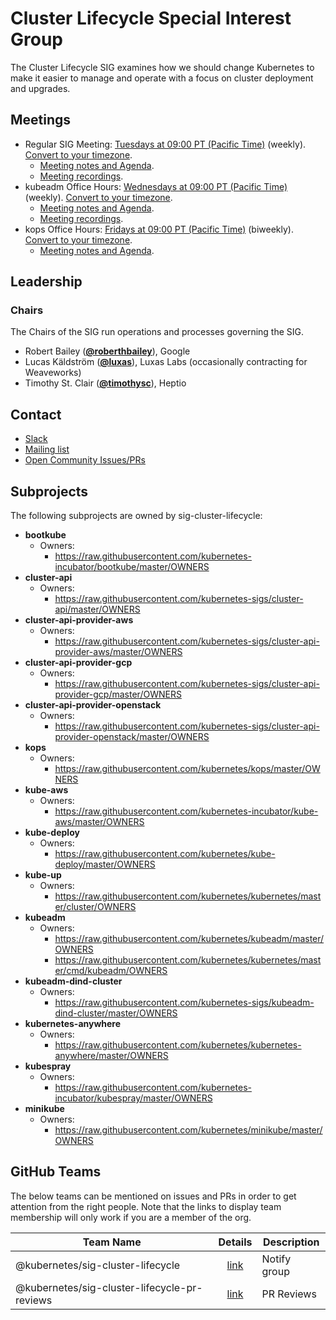 <!---
This is an autogenerated file!

Please do not edit this file directly, but instead make changes to the
sigs.yaml file in the project root.

To understand how this file is generated, see https://git.k8s.io/community/generator/README.md
--->
# Cluster Lifecycle Special Interest Group

The Cluster Lifecycle SIG examines how we should change Kubernetes to make it easier to manage and operate with a focus on cluster deployment and upgrades.

## Meetings
* Regular SIG Meeting: [Tuesdays at 09:00 PT (Pacific Time)](https://docs.google.com/document/d/1FQx0BPlkkl1Bn0c9ocVBxYIKojpmrS1CFP5h0DI68AE/edit) (weekly). [Convert to your timezone](http://www.thetimezoneconverter.com/?t=09:00&tz=PT%20%28Pacific%20Time%29).
  * [Meeting notes and Agenda](https://docs.google.com/a/weave.works/document/d/1deJYPIF4LmhGjDVaqrswErIrV7mtwJgovtLnPCDxP7U/edit).
  * [Meeting recordings](https://www.youtube.com/playlist?list=PL69nYSiGNLP29D0nYgAGWt1ZFqS9Z7lw4).
* kubeadm Office Hours: [Wednesdays at 09:00 PT (Pacific Time)](https://docs.google.com/document/d/1FQx0BPlkkl1Bn0c9ocVBxYIKojpmrS1CFP5h0DI68AE/edit) (weekly). [Convert to your timezone](http://www.thetimezoneconverter.com/?t=09:00&tz=PT%20%28Pacific%20Time%29).
  * [Meeting notes and Agenda](https://docs.google.com/document/d/130_kiXjG7graFNSnIAgtMS1G8zPDwpkshgfRYS0nggo/edit).
  * [Meeting recordings](https://www.youtube.com/playlist?list=PL69nYSiGNLP29D0nYgAGWt1ZFqS9Z7lw4).
* kops Office Hours: [Fridays at 09:00 PT (Pacific Time)](https://docs.google.com/document/d/1FQx0BPlkkl1Bn0c9ocVBxYIKojpmrS1CFP5h0DI68AE/edit) (biweekly). [Convert to your timezone](http://www.thetimezoneconverter.com/?t=09:00&tz=PT%20%28Pacific%20Time%29).
  * [Meeting notes and Agenda](https://docs.google.com/document/d/12QkyL0FkNbWPcLFxxRGSPt_tNPBHbmni3YLY-lHny7E/edit).

## Leadership

### Chairs
The Chairs of the SIG run operations and processes governing the SIG.

* Robert Bailey (**[@roberthbailey](https://github.com/roberthbailey)**), Google
* Lucas Käldström (**[@luxas](https://github.com/luxas)**), Luxas Labs (occasionally contracting for Weaveworks)
* Timothy St. Clair (**[@timothysc](https://github.com/timothysc)**), Heptio

## Contact
* [Slack](https://kubernetes.slack.com/messages/sig-cluster-lifecycle)
* [Mailing list](https://groups.google.com/forum/#!forum/kubernetes-sig-cluster-lifecycle)
* [Open Community Issues/PRs](https://github.com/kubernetes/community/labels/sig%2Fcluster-lifecycle)

## Subprojects

The following subprojects are owned by sig-cluster-lifecycle:
- **bootkube**
  - Owners:
    - https://raw.githubusercontent.com/kubernetes-incubator/bootkube/master/OWNERS
- **cluster-api**
  - Owners:
    - https://raw.githubusercontent.com/kubernetes-sigs/cluster-api/master/OWNERS
- **cluster-api-provider-aws**
  - Owners:
    - https://raw.githubusercontent.com/kubernetes-sigs/cluster-api-provider-aws/master/OWNERS
- **cluster-api-provider-gcp**
  - Owners:
    - https://raw.githubusercontent.com/kubernetes-sigs/cluster-api-provider-gcp/master/OWNERS
- **cluster-api-provider-openstack**
  - Owners:
    - https://raw.githubusercontent.com/kubernetes-sigs/cluster-api-provider-openstack/master/OWNERS
- **kops**
  - Owners:
    - https://raw.githubusercontent.com/kubernetes/kops/master/OWNERS
- **kube-aws**
  - Owners:
    - https://raw.githubusercontent.com/kubernetes-incubator/kube-aws/master/OWNERS
- **kube-deploy**
  - Owners:
    - https://raw.githubusercontent.com/kubernetes/kube-deploy/master/OWNERS
- **kube-up**
  - Owners:
    - https://raw.githubusercontent.com/kubernetes/kubernetes/master/cluster/OWNERS
- **kubeadm**
  - Owners:
    - https://raw.githubusercontent.com/kubernetes/kubeadm/master/OWNERS
    - https://raw.githubusercontent.com/kubernetes/kubernetes/master/cmd/kubeadm/OWNERS
- **kubeadm-dind-cluster**
  - Owners:
    - https://raw.githubusercontent.com/kubernetes-sigs/kubeadm-dind-cluster/master/OWNERS
- **kubernetes-anywhere**
  - Owners:
    - https://raw.githubusercontent.com/kubernetes/kubernetes-anywhere/master/OWNERS
- **kubespray**
  - Owners:
    - https://raw.githubusercontent.com/kubernetes-incubator/kubespray/master/OWNERS
- **minikube**
  - Owners:
    - https://raw.githubusercontent.com/kubernetes/minikube/master/OWNERS

## GitHub Teams

The below teams can be mentioned on issues and PRs in order to get attention from the right people.
Note that the links to display team membership will only work if you are a member of the org.

| Team Name | Details | Description |
| --------- |:-------:| ----------- |
| @kubernetes/sig-cluster-lifecycle | [link](https://github.com/orgs/kubernetes/teams/sig-cluster-lifecycle) | Notify group |
| @kubernetes/sig-cluster-lifecycle-pr-reviews | [link](https://github.com/orgs/kubernetes/teams/sig-cluster-lifecycle-pr-reviews) | PR Reviews |

<!-- BEGIN CUSTOM CONTENT -->

<!-- END CUSTOM CONTENT -->
